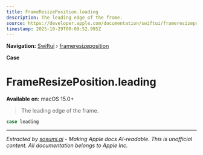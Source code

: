 ```yaml
---
title: FrameResizePosition.leading
description: The leading edge of the frame.
source: https://developer.apple.com/documentation/swiftui/frameresizeposition/leading
timestamp: 2025-10-29T00:09:52.995Z
---
```


**Navigation:** [Swiftui](/documentation/swiftui) › [frameresizeposition](/documentation/swiftui/frameresizeposition)

**Case**

# FrameResizePosition.leading

**Available on:** macOS 15.0+

> The leading edge of the frame.

```swift
case leading
```

---

*Extracted by [sosumi.ai](https://sosumi.ai) - Making Apple docs AI-readable.*
*This is unofficial content. All documentation belongs to Apple Inc.*
